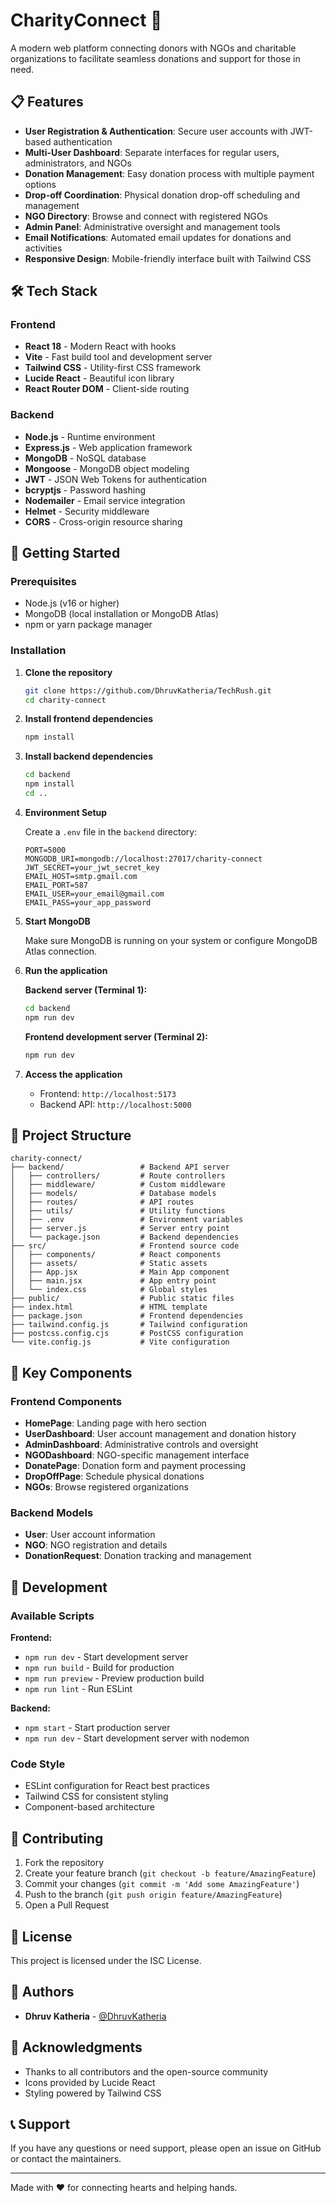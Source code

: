 # CharityConnect 🤝

A modern web platform connecting donors with NGOs and charitable organizations to facilitate seamless donations and support for those in need.

## 📋 Features

- **User Registration & Authentication**: Secure user accounts with JWT-based authentication
- **Multi-User Dashboard**: Separate interfaces for regular users, administrators, and NGOs
- **Donation Management**: Easy donation process with multiple payment options
- **Drop-off Coordination**: Physical donation drop-off scheduling and management
- **NGO Directory**: Browse and connect with registered NGOs
- **Admin Panel**: Administrative oversight and management tools
- **Email Notifications**: Automated email updates for donations and activities
- **Responsive Design**: Mobile-friendly interface built with Tailwind CSS

## 🛠️ Tech Stack

### Frontend
- **React 18** - Modern React with hooks
- **Vite** - Fast build tool and development server
- **Tailwind CSS** - Utility-first CSS framework
- **Lucide React** - Beautiful icon library
- **React Router DOM** - Client-side routing

### Backend
- **Node.js** - Runtime environment
- **Express.js** - Web application framework
- **MongoDB** - NoSQL database
- **Mongoose** - MongoDB object modeling
- **JWT** - JSON Web Tokens for authentication
- **bcryptjs** - Password hashing
- **Nodemailer** - Email service integration
- **Helmet** - Security middleware
- **CORS** - Cross-origin resource sharing

## 🚀 Getting Started

### Prerequisites
- Node.js (v16 or higher)
- MongoDB (local installation or MongoDB Atlas)
- npm or yarn package manager

### Installation

1. **Clone the repository**
   ```bash
   git clone https://github.com/DhruvKatheria/TechRush.git
   cd charity-connect
   ```

2. **Install frontend dependencies**
   ```bash
   npm install
   ```

3. **Install backend dependencies**
   ```bash
   cd backend
   npm install
   cd ..
   ```

4. **Environment Setup**
   
   Create a `.env` file in the `backend` directory:
   ```env
   PORT=5000
   MONGODB_URI=mongodb://localhost:27017/charity-connect
   JWT_SECRET=your_jwt_secret_key
   EMAIL_HOST=smtp.gmail.com
   EMAIL_PORT=587
   EMAIL_USER=your_email@gmail.com
   EMAIL_PASS=your_app_password
   ```

5. **Start MongoDB**
   
   Make sure MongoDB is running on your system or configure MongoDB Atlas connection.

6. **Run the application**
   
   **Backend server (Terminal 1):**
   ```bash
   cd backend
   npm run dev
   ```
   
   **Frontend development server (Terminal 2):**
   ```bash
   npm run dev
   ```

7. **Access the application**
   - Frontend: `http://localhost:5173`
   - Backend API: `http://localhost:5000`

## 📁 Project Structure

```
charity-connect/
├── backend/                 # Backend API server
│   ├── controllers/         # Route controllers
│   ├── middleware/          # Custom middleware
│   ├── models/              # Database models
│   ├── routes/              # API routes
│   ├── utils/               # Utility functions
│   ├── .env                 # Environment variables
│   ├── server.js            # Server entry point
│   └── package.json         # Backend dependencies
├── src/                     # Frontend source code
│   ├── components/          # React components
│   ├── assets/              # Static assets
│   ├── App.jsx              # Main App component
│   ├── main.jsx             # App entry point
│   └── index.css            # Global styles
├── public/                  # Public static files
├── index.html               # HTML template
├── package.json             # Frontend dependencies
├── tailwind.config.js       # Tailwind configuration
├── postcss.config.cjs       # PostCSS configuration
└── vite.config.js           # Vite configuration
```

## 🎯 Key Components

### Frontend Components
- **HomePage**: Landing page with hero section
- **UserDashboard**: User account management and donation history
- **AdminDashboard**: Administrative controls and oversight
- **NGODashboard**: NGO-specific management interface
- **DonatePage**: Donation form and payment processing
- **DropOffPage**: Schedule physical donations
- **NGOs**: Browse registered organizations

### Backend Models
- **User**: User account information
- **NGO**: NGO registration and details
- **DonationRequest**: Donation tracking and management

## 🔧 Development

### Available Scripts

**Frontend:**
- `npm run dev` - Start development server
- `npm run build` - Build for production
- `npm run preview` - Preview production build
- `npm run lint` - Run ESLint

**Backend:**
- `npm start` - Start production server
- `npm run dev` - Start development server with nodemon

### Code Style
- ESLint configuration for React best practices
- Tailwind CSS for consistent styling
- Component-based architecture

## 🤝 Contributing

1. Fork the repository
2. Create your feature branch (`git checkout -b feature/AmazingFeature`)
3. Commit your changes (`git commit -m 'Add some AmazingFeature'`)
4. Push to the branch (`git push origin feature/AmazingFeature`)
5. Open a Pull Request

## 📝 License

This project is licensed under the ISC License.

## 👥 Authors

- **Dhruv Katheria** - [@DhruvKatheria](https://github.com/DhruvKatheria)

## 🙏 Acknowledgments

- Thanks to all contributors and the open-source community
- Icons provided by Lucide React
- Styling powered by Tailwind CSS

## 📞 Support

If you have any questions or need support, please open an issue on GitHub or contact the maintainers.

---

Made with ❤️ for connecting hearts and helping hands.
